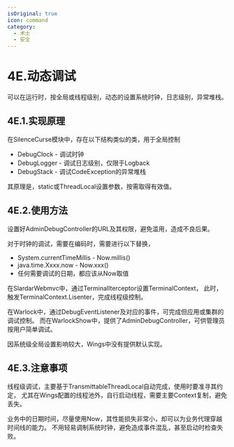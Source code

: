 ```yaml
---
isOriginal: true
icon: command
category:
  - 术士
  - 安全
---
```


# 4E.动态调试

可以在运行时，按全局或线程级别，动态的设置系统时钟，日志级别，异常堆栈。

## 4E.1.实现原理

在SilenceCurse模块中，存在以下结构类似的类，用于全局控制

* DebugClock - 调试时钟
* DebugLogger - 调试日志级别，仅限于Logback
* DebugStack - 调试CodeException的异常堆栈

其原理是，static或ThreadLocal设置参数，按需取得有效值。

## 4E.2.使用方法

设置好AdminDebugController的URL及其权限，避免滥用，造成不良后果。

对于时钟的调试，需要在编码时，需要进行以下替换，

* System.currentTimeMillis - Now.millis()
* java.time.Xxxx.now - Now.xxx()
* 任何需要调试的日期，都应该从Now取值

在SlardarWebmvc中，通过TerminalIterceptor设置TerminalContext，
此时，触发TerminalContext.Lisenter，完成线程级控制。

在Warlock中，通过DebugEventListener及对应的事件，可完成但应用或集群的调试控制。
而在WarlockShow中，提供了AdminDebugController，可供管理员按用户简单调试。

因系统级全局设置影响较大，Wings中没有提供默认实现。

## 4E.3.注意事项

线程级调试，主要基于TransmittableThreadLocal自动完成，使用时要准寻其约定，
尤其在Wings配置的线程池外，自行启动线程，需要主要Context复制，避免丢失。

业务中的日期时间，尽量使用Now，其性能损失非常小，却可以为业务代理穿越时间线的能力。
不用轻易调制系统时钟，避免造成事件混乱，甚至启动时检查失败。
